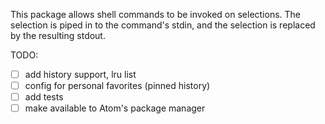 This package allows shell commands to be invoked on selections. The selection is piped in to the
command's stdin, and the selection is replaced by the resulting stdout.

TODO:
  - [ ] add history support, lru list
  - [ ] config for personal favorites (pinned history)
  - [ ] add tests
  - [ ] make available to Atom's package manager
